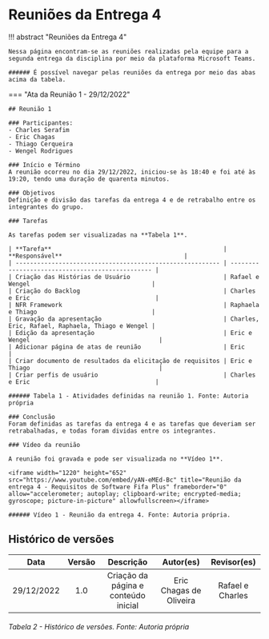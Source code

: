 # Reuniões da Entrega 4

!!! abstract "Reuniões da Entrega 4"
    
    Nessa página encontram-se as reuniões realizadas pela equipe para a segunda entrega da disciplina por meio da plataforma Microsoft Teams.

    ###### É possível navegar pelas reuniões da entrega por meio das abas acima da tabela.



=== "Ata da Reunião 1 - 29/12/2022"

    ## Reunião 1      
    
    ### Participantes:
    - Charles Serafim
    - Eric Chagas
    - Thiago Cerqueira
    - Wengel Rodrigues
    
    ### Início e Término
    A reunião ocorreu no dia 29/12/2022, iniciou-se às 18:40 e foi até às 19:20, tendo uma duração de quarenta minutos.

    ### Objetivos
    Definição e divisão das tarefas da entrega 4 e de retrabalho entre os integrantes do grupo.

    ### Tarefas

    As tarefas podem ser visualizadas na **Tabela 1**.

    | **Tarefa**                                                | **Responsável**                                  |
    | --------------------------------------------------------- | ------------------------------------------------ |
    | Criação das Histórias de Usuário                          | Rafael e Wengel                                  |
    | Criação do Backlog                                        | Charles e Eric                                   |
    | NFR Framework                                             | Raphaela e Thiago                                |
    | Gravação da apresentação                                  | Charles, Eric, Rafael, Raphaela, Thiago e Wengel |
    | Edição da apresentação                                    | Eric e Wengel                                    |
    | Adicionar página de atas de reunião                       | Eric                                             |
    | Criar documento de resultados da elicitação de requisitos | Eric e Thiago                                    |
    | Criar perfis de usuário                                   | Charles e Eric                                   |

    ###### Tabela 1 - Atividades definidas na reunião 1. Fonte: Autoria própria 
    
    ### Conclusão
    Foram definidas as tarefas da entrega 4 e as tarefas que deveriam ser retrabalhadas, e todas foram dividas entre os integrantes.

    ### Vídeo da reunião

    A reunião foi gravada e pode ser visualizada no **Vídeo 1**.
    
    <iframe width="1220" height="652" src="https://www.youtube.com/embed/yAN-eMEd-Bc" title="Reunião da entrega 4 - Requisitos de Software Fifa Plus" frameborder="0" allow="accelerometer; autoplay; clipboard-write; encrypted-media; gyroscope; picture-in-picture" allowfullscreen></iframe>

    ###### Vídeo 1 - Reunião da entrega 4. Fonte: Autoria própria.


## Histórico de versões

|    Data    | Versão |              Descrição               |        Autor(es)        |   Revisor(es)    |
|:----------:|:------:|:------------------------------------:|:-----------------------:|:----------------:|
| 29/12/2022 |  1.0   | Criação da página e conteúdo inicial | Eric Chagas de Oliveira | Rafael e Charles |

###### Tabela 2 - Histórico de versões. Fonte: Autoria própria